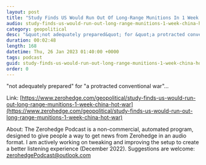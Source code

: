 ```yaml
---
layout: post
title: "Study Finds US Would Run Out Of Long-Range Munitions In 1 Week In China Hot War"
audio: study-finds-us-would-run-out-long-range-munitions-1-week-china-hot-war-0
category: geopolitical
desc: "&quot;not adequately prepared&quot; for &quot;a protracted conventional war&quot;..."
duration: 00:02:48
length: 168
datetime: Thu, 26 Jan 2023 01:40:00 +0000
tags: podcast
guid: study-finds-us-would-run-out-long-range-munitions-1-week-china-hot-war-0
order: 0
---
```

&quot;not adequately prepared&quot; for &quot;a protracted conventional war&quot;...

Link: [https://www.zerohedge.com/geopolitical/study-finds-us-would-run-out-long-range-munitions-1-week-china-hot-war](https://www.zerohedge.com/geopolitical/study-finds-us-would-run-out-long-range-munitions-1-week-china-hot-war)

About: The Zerohedge Podcast is a non-commercial, automated program, designed to give people a way to get news from Zerohedge in an audio format.  I am actively working on tweaking and improving the setup to create a better listening experience (December 2022).  Suggestions are welcome: [zerohedgePodcast@outlook.com](mailto:zerohedgePodcast@outlook.com)